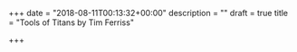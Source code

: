 +++
date = "2018-08-11T00:13:32+00:00"
description = ""
draft = true
title = "Tools of Titans by Tim Ferriss"

+++

